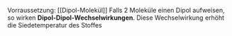 Vorraussetzung: [[Dipol-Molekül]]
Falls 2 Moleküle einen Dipol aufweisen, so wirken **Dipol-Dipol-Wechselwirkungen**.
Diese Wechselwirkung erhöht die Siedetemperatur des Stoffes